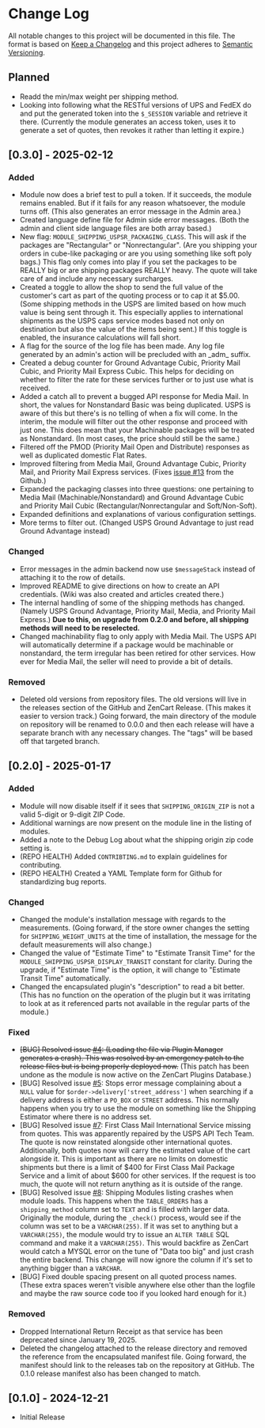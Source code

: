 # Change Log

All notable changes to this project will be documented in this file.
The format is based on [Keep a Changelog](http://keepachangelog.com/) and this project adheres to [Semantic Versioning](http://semver.org/).

## Planned

- Readd the min/max weight per shipping method.
- Looking into following what the RESTful versions of UPS and FedEX do and put the generated token into the `$_SESSION` variable and retrieve it there. (Currently the module generates an access token, uses it to generate a set of quotes, then revokes it rather than letting it expire.)

## [0.3.0] - 2025-02-12

### Added

- Module now does a brief test to pull a token. If it succeeds, the module remains enabled. But if it fails for any reason whatsoever, the module turns off. (This also generates an error message in the Admin area.)
- Created language define file for Admin side error messages. (Both the admin and client side language files are both array based.)
- New flag: `MODULE_SHIPPING_USPSR_PACKAGING_CLASS`. This will ask if the packages are "Rectangular" or "Nonrectangular". (Are you shipping your orders in cube-like packaging or are you using something like soft poly bags.) This flag only comes into play if you set the packages to be REALLY big or are shipping packages REALLY heavy. The quote will take care of and include any necessary surcharges.
- Created a toggle to allow the shop to send the full value of the customer's cart as part of the quoting process or to cap it at $5.00. (Some shipping methods in the USPS are limited based on how much value is being sent through it. This especially applies to international shipments as the USPS caps service modes based not only on destination but also the value of the items being sent.) If this toggle is enabled, the insurance calculations will fall short.
- A flag for the source of the log file has been made. Any log file generated by an admin's action will be precluded with an \_adm\_ suffix.
- Created a debug counter for Ground Advantage Cubic, Priority Mail Cubic, and Priority Mail Express Cubic. This helps for deciding on whether to filter the rate for these services further or to just use what is received.
- Added a catch all to prevent a bugged API response for Media Mail. In short, the values for Nonstandard Basic was being duplicated. USPS is aware of this but there's is no telling of when a fix will come. In the interim, the module will filter out the other response and proceed with just one. This does mean that your Machinable packages will be treated as Nonstandard. (In most cases, the price should still be the same.)
- Filtered off the PMOD (Priority Mail Open and Distribute) responses as well as duplicated domestic Flat Rates.
- Improved filtering from Media Mail, Ground Advantage Cubic, Priority Mail, and Priority Mail Express services. (Fixes [issue #13](https://github.com/retched/ZC-USPSRestful/issues/13) from the Github.)
- Expanded the packaging classes into three questions: one pertaining to Media Mail (Machinable/Nonstandard) and Ground Advantage Cubic and Priority Mail Cubic (Rectangular/Nonrectangular and Soft/Non-Soft).
- Expanded definitions and explanations of various configuration settings.
- More terms to filter out. (Changed USPS Ground Advantage to just read Ground Advantage instead)

### Changed

- Error messages in the admin backend now use `$messageStack` instead of attaching it to the row of details.
- Improved README to give directions on how to create an API credentials. (Wiki was also created and articles created there.)
- The internal handling of some of the shipping methods has changed. (Namely USPS Ground Advantage, Priority Mail, Media, and Priority Mail Express.) **Due to this, on upgrade from 0.2.0 and before, all shipping methods will need to be reselected.**
- Changed machinability flag to only apply with Media Mail. The USPS API will automatically determine if a package would be machinable or nonstandard, the term irregular has been retired for other services. How ever for Media Mail, the seller will need to provide a bit of details.

### Removed

- Deleted old versions from repository files. The old versions will live in the releases section of the GitHub and ZenCart Release. (This makes it easier to version track.) Going forward, the main directory of the module on repository will be renamed to 0.0.0 and then each release will have a separate branch with any necessary changes. The "tags" will be based off that targeted branch.

## [0.2.0] - 2025-01-17

### Added

- Module will now disable itself if it sees that `SHIPPING_ORIGIN_ZIP` is not a valid 5-digit or 9-digit ZIP Code.
- Additional warnings are now present on the module line in the listing of modules.
- Added a note to the Debug Log about what the shipping origin zip code setting is.
- (REPO HEALTH) Added `CONTRIBTING.md` to explain guidelines for contributing.
- (REPO HEALTH) Created a YAML Template form for Github for standardizing bug reports.

### Changed

- Changed the module's installation message with regards to the measurements. (Going forward, if the store owner changes the setting for `SHIPPING_WEIGHT_UNITS` at the time of installation, the message for the default measurements will also change.)
- Changed the value of "Estimate Time" to "Estimate Transit Time" for the `MODULE_SHIPPING_USPSR_DISPLAY_TRANSIT` constant for clarity. During the upgrade, if "Estimate Time" is the option, it will change to "Estimate Transit Time" automatically.
- Changed the encapsulated plugin's "description" to read a bit better. (This has no function on the operation of the plugin but it was irritating to look at as it referenced parts not available in the regular parts of the module.)

### Fixed

- ~~[BUG] Resolved issue [#4](https://github.com/retched/ZC-USPSRestful/issues/4): (Loading the file via Plugin Manager generates a crash). This was resolved by an emergency patch to the release files but is being properly deployed now.~~ (This patch has been undone as the module is now active on the ZenCart Plugins Database.)
- [BUG] Resolved issue [#5](https://github.com/retched/ZC-USPSRestful/issues/5): Stops error message complaining about a `NULL` value for `$order->delivery['street_address']` when searching if a delivery address is either a `PO_BOX` or `STREET` address. This normally happens when you try to use the module on something like the Shipping Estimator where there is no address set.
- [BUG] Resolved issue [#7](https://github.com/retched/ZC-USPSRestful/issues/7):  First Class Mail International Service missing from quotes. This was apparently repaired by the USPS API Tech Team. The quote is now reinstated alongside other international quotes. Additionally, both quotes now will carry the estimated value of the cart alongside it. This is important as there are no limits on domestic shipments but there is a limit of \$400 for First Class Mail Package Service and a limit of about $600 for other services. If the request is too much, the quote will not return anything as it is outside of the range.
- [BUG] Resolved issue [#8](https://github.com/retched/ZC-USPSRestful/issues/8): Shipping Modules listing crashes when module loads. This happens when the `TABLE_ORDERS` has a `shipping_method` column set to `TEXT` and is filled with larger data. Originally the module, during the `_check()` process, would see if the column was set to be a `VARCHAR(255)`. If it was set to anything but a `VARCHAR(255)`, the module would try to issue an `ALTER TABLE` SQL command and make it a `VARCHAR(255)`. This would backfire as ZenCart would catch a MYSQL error on the tune of "Data too big" and just crash the entire backend. This change will now ignore the column if it's set to anything bigger than a `VARCHAR`.
- [BUG] Fixed double spacing present on all quoted process names. (These extra spaces weren't visible anywhere else other than the logfile and maybe the raw source code too if you looked hard enough for it.)

### Removed

- Dropped International Return Receipt as that service has been deprecated since January 19, 2025.
- Deleted the changelog attached to the release directory and removed the reference from the encapsulated manifest file. Going forward, the manifest should link to the releases tab on the repository at GitHub. The 0.1.0 release manifest also has been changed to match.

## [0.1.0] - 2024-12-21

- Initial Release
